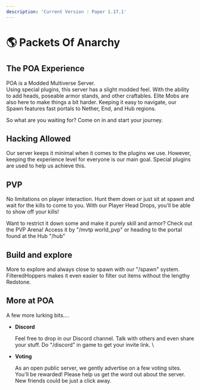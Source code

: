 ```yaml
---
description: 'Current Version : Paper 1.17.1'
---
```


# 🌎 Packets Of Anarchy

## The POA Experience

POA is a Modded Multiverse Server.\
Using special plugins, this server has a slight modded feel. With the ability to add heads, poseable armor stands, and other craftables. Elite Mobs are also here to make things a bit harder. Keeping it easy to navigate, our Spawn features fast portals to Nether, End, and Hub regions.

&#x20;So what are you waiting for? Come on in and start your journey.

## Hacking Allowed

Our server keeps it minimal when it comes to the plugins we use. However, keeping the experience level for everyone is our main goal. Special plugins are used to help us achieve this.

## PVP

No limitations on player interaction. Hunt them down or just sit at spawn and wait for the kills to come to you. With our Player Head Drops, you'll be able to show off your kills!

Want to restrict it down some and make it purely skill and armor? Check out the PVP Arena!  Access it by "/mvtp world\_pvp" or heading to the portal found at the Hub "/hub"

## Build and explore

More to explore and always close to spawn with our "/spawn" system. FilteredHoppers makes it even easier to filter out items without the lengthy Redstone.&#x20;

## More at POA

A few more lurking bits....

*   **Discord**

    Feel free to drop in our Discord channel. Talk with others and even share your stuff. Do "/discord" in game to get your invite link. \

*   **Voting**

    As an open public server, we gently advertise on a few voting sites. You'll be rewarded! Please help us get the word out about the server. New friends could be just a click away.&#x20;
